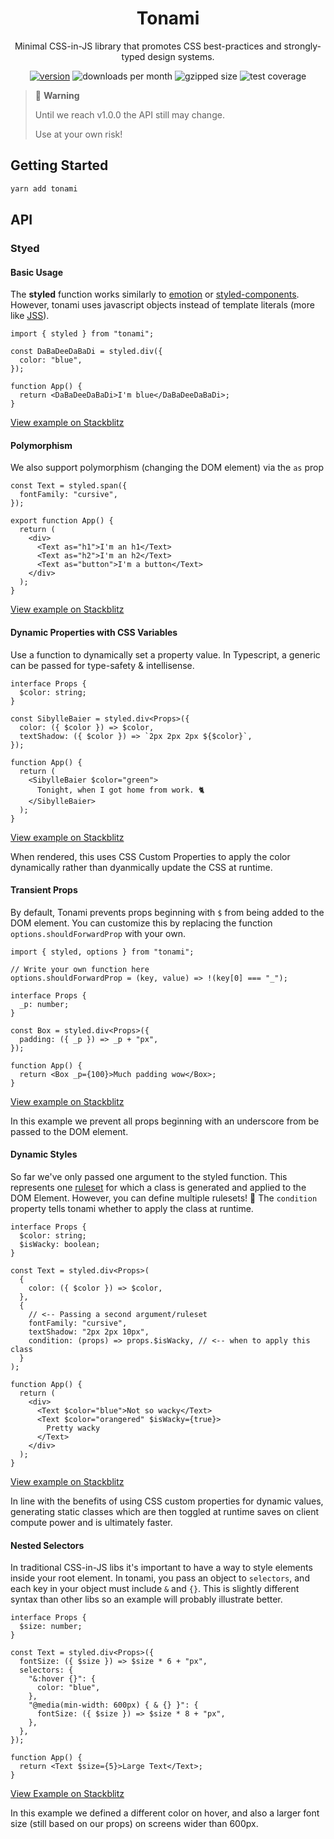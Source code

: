 <div align="center">

# Tonami

Minimal CSS-in-JS library that promotes CSS best-practices and strongly-typed design systems.

[![version][version-badge]][package]
![downloads per month][downloads]
![gzipped size][size]
![test coverage][coverage]

</div>

> 🚨 **Warning**
>
> Until we reach v1.0.0 the API still may change.
>
> Use at your own risk!

## Getting Started

```bash
yarn add tonami
```

## API

### Styed

#### Basic Usage

The **styled** function works similarly to [emotion](https://github.com/emotion-js/emotion) or [styled-components](https://github.com/styled-components/styled-components). However, tonami uses javascript objects instead of template literals (more like [JSS](https://github.com/cssinjs/jss)).

```tsx
import { styled } from "tonami";

const DaBaDeeDaBaDi = styled.div({
  color: "blue",
});

function App() {
  return <DaBaDeeDaBaDi>I'm blue</DaBaDeeDaBaDi>;
}
```

[View example on Stackblitz](https://stackblitz.com/edit/tonami-example-1?file=index.tsx)

#### Polymorphism

We also support polymorphism (changing the DOM element) via the `as` prop

```tsx
const Text = styled.span({
  fontFamily: "cursive",
});

export function App() {
  return (
    <div>
      <Text as="h1">I'm an h1</Text>
      <Text as="h2">I'm an h2</Text>
      <Text as="button">I'm a button</Text>
    </div>
  );
}
```

[View example on Stackblitz](https://stackblitz.com/edit/react-ts-jxvq3j?file=index.tsx)

#### Dynamic Properties with CSS Variables

Use a function to dynamically set a property value. In Typescript, a generic can be passed for type-safety & intellisense.

```tsx
interface Props {
  $color: string;
}

const SibylleBaier = styled.div<Props>({
  color: ({ $color }) => $color,
  textShadow: ({ $color }) => `2px 2px 2px ${$color}`,
});

function App() {
  return (
    <SibylleBaier $color="green">
      Tonight, when I got home from work. 🐈
    </SibylleBaier>
  );
}
```

[View example on Stackblitz](https://stackblitz.com/edit/react-ts-cv7pqy?file=index.tsx)

When rendered, this uses CSS Custom Properties to apply the color dynamically rather than dyanmically update the CSS at runtime.

#### Transient Props

By default, Tonami prevents props beginning with `$` from being added to the DOM element. You can customize this by replacing the function `options.shouldForwardProp` with your own.

```tsx
import { styled, options } from "tonami";

// Write your own function here
options.shouldForwardProp = (key, value) => !(key[0] === "_");

interface Props {
  _p: number;
}

const Box = styled.div<Props>({
  padding: ({ _p }) => _p + "px",
});

function App() {
  return <Box _p={100}>Much padding wow</Box>;
}
```

[View example on Stackblitz](https://stackblitz.com/edit/react-ts-12d91v?file=index.tsx)

In this example we prevent all props beginning with an underscore from be passed to the DOM element.

#### Dynamic Styles

So far we've only passed one argument to the styled function. This represents one [ruleset](https://developer.mozilla.org/en-US/docs/Web/CSS/Syntax#css_rulesets) for which a class is generated and applied to the DOM Element. However, you can define multiple rulesets! 🎉 The `condition` property tells tonami whether to apply the class at runtime.

```tsx
interface Props {
  $color: string;
  $isWacky: boolean;
}

const Text = styled.div<Props>(
  {
    color: ({ $color }) => $color,
  },
  {
    // <-- Passing a second argument/ruleset
    fontFamily: "cursive",
    textShadow: "2px 2px 10px",
    condition: (props) => props.$isWacky, // <-- when to apply this class
  }
);

function App() {
  return (
    <div>
      <Text $color="blue">Not so wacky</Text>
      <Text $color="orangered" $isWacky={true}>
        Pretty wacky
      </Text>
    </div>
  );
}
```

[View example on Stackblitz](https://stackblitz.com/edit/react-ts-lm55b7?file=index.tsx)

In line with the benefits of using CSS custom properties for dynamic values, generating static classes which are then toggled at runtime saves on client compute power and is ultimately faster.

#### Nested Selectors

In traditional CSS-in-JS libs it's important to have a way to style elements inside your root element. In tonami, you pass an object to `selectors`, and each key in your object must include `&` and `{}`. This is slightly different syntax than other libs so an example will probably illustrate better.

```tsx
interface Props {
  $size: number;
}

const Text = styled.div<Props>({
  fontSize: ({ $size }) => $size * 6 + "px",
  selectors: {
    "&:hover {}": {
      color: "blue",
    },
    "@media(min-width: 600px) { & {} }": {
      fontSize: ({ $size }) => $size * 8 + "px",
    },
  },
});

function App() {
  return <Text $size={5}>Large Text</Text>;
}
```

[View Example on Stackblitz](https://stackblitz.com/edit/react-ts-dcsepx?file=index.tsx)

In this example we defined a different color on hover, and also a larger font size (still based on our props) on screens wider than 600px.

<!-- prettier-ignore-start -->
[version-badge]: https://img.shields.io/npm/v/tonami?style=flat-square
[package]: https://www.npmjs.com/package/tonami
[downloads]: https://img.shields.io/npm/dm/tonami?style=flat-square
[size]: https://img.shields.io/bundlephobia/minzip/tonami?style=flat-square
[coverage]: https://img.shields.io/codecov/c/github/tone-row/tonami?style=flat-square
<!-- prettier-ignore-end -->

